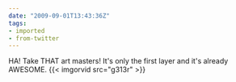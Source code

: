 ```yaml
---
date: "2009-09-01T13:43:36Z"
tags:
- imported
- from-twitter
---
```

HA! Take THAT art masters! It's only the first layer and it's already AWESOME. {{< imgorvid src="g313r" >}}
